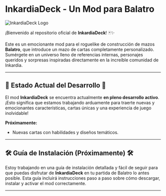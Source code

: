 # InkardiaDeck - Un Mod para Balatro

<img src="https://github.com/user-attachments/assets/2b1d8a2d-e5d8-41fb-9c18-0f40712510df" alt="InkardiaDeck Logo" >

¡Bienvenido al repositorio oficial de **InkardiaDeck**! 🃏✨

Este es un emocionante mod para el roguelike de construcción de mazos **Balatro**, que introduce un mazo de cartas completamente personalizado. Sumérgete en un universo lleno de referencias internas, personajes queridos y sorpresas inspiradas directamente en la increíble comunidad de Inkardia.

---

## 🚧 Estado Actual del Desarrollo 🚧



El mod **InkardiaDeck** se encuentra actualmente **en pleno desarrollo activo**. ¡Esto significa que estamos trabajando arduamente para traerte nuevas y emocionantes características, cartas únicas y una experiencia de juego inolvidable!

**Próximamente:**

* Nuevas cartas con habilidades y diseños temáticos.



---

## 🛠️ Guía de Instalación (Próximamente) 🛠️

Estoy trabajando en una guía de instalación detallada y fácil de seguir para que puedas disfrutar de **InkardiaDeck** en tu partida de Balatro lo antes posible. Esta guía incluirá instrucciones paso a paso sobre cómo descargar, instalar y activar el mod correctamente.


---

